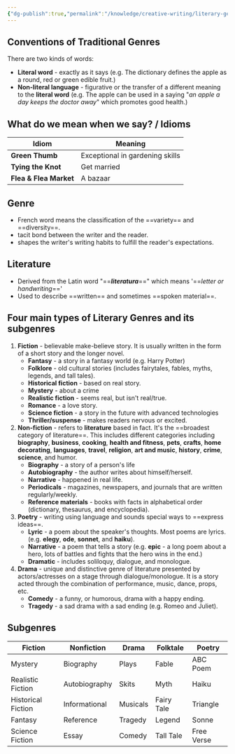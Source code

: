 ```yaml
---
{"dg-publish":true,"permalink":"/knowledge/creative-writing/literary-genres-and-conventions/"}
---
```


## Conventions of Traditional Genres
There are two kinds of words:
* **Literal word** - exactly as it says (e.g. The dictionary defines the apple as a round, red or green edible fruit.)
* **Non-literal language** - figurative or the transfer of a different meaning to the **literal word** (e.g. The apple can be used in a saying "*an apple a day keeps the doctor away*" which promotes good health.)

## What do we mean when we say? / Idioms 

| Idiom                  | Meaning                         |
| ---------------------- | ------------------------------- |
| **Green Thumb**        | Exceptional in gardening skills |
| **Tying the Knot**     | Get married                     |
| **Flea & Flea Market** | A bazaar                        |

## Genre
* French word means the classification of the ==variety== and ==diversity==.
* tacit bond between the writer and the reader.
* shapes the writer's writing habits to fulfill the reader's expectations.

## Literature
* Derived from the Latin word "==***literatura***==" which means '==*letter or handwriting*=='
* Used to describe ==written== and sometimes ==spoken material==.

## Four main types of Literary Genres and its subgenres
1. **Fiction** - believable make-believe story. It is usually written in the form of a short story and the longer novel.
	* **Fantasy** - a story in a fantasy world (e.g. Harry Potter)
	* **Folklore** - old cultural stories (includes fairytales, fables, myths, legends, and tall tales).
	* **Historical fiction** - based on real story.
	* **Mystery** - about a crime
	* **Realistic fiction** - seems real, but isn't real/true.
	* **Romance** - a love story.
	* **Science fiction** - a story in the future with advanced technologies
	* **Thriller/suspense** - makes readers nervous or excited.
2. **Non-fiction** - refers to **literature** based in fact. It's the ==broadest category of literature==. This includes different categories including **biography**, **business**, **cooking**, **health and fitness**, **pets**, **crafts**, **home decorating**, **languages**, **travel**, **religion**, **art and music**, **history**, **crime**, **science**, and humor.
	* **Biography** - a story of a person's life
	* **Autobiography** - the author writes about himself/herself.
	* **Narrative** - happened in real life.
	* **Periodicals** - magazines, newspapers, and journals that are written regularly/weekly.
	* **Reference materials** - books with facts in alphabetical order (dictionary, thesaurus, and encyclopedia).
3. **Poetry** - writing using language and sounds special ways to ==express ideas==.
	* **Lyric** - a poem about the speaker's thoughts. Most poems are lyrics. (e.g. **elegy**, **ode**, **sonnet**, and **haiku**).
	* **Narrative** - a poem that tells a story (e.g. **epic** - a long poem about a hero, lots of battles and fights that the hero wins in the end.)
	* **Dramatic** - includes soliloquy, dialogue, and monologue.
4. **Drama** - unique and distinctive genre of literature presented by actors/actresses on a stage through dialogue/monologue. It is a story acted through the combination of performance, music, dance, props, etc.
	* **Comedy** - a funny, or humorous, drama with a happy ending.
	* **Tragedy** - a sad drama with a sad ending (e.g. Romeo and Juliet).

## Subgenres

| **Fiction**        | **Nonfiction** | **Drama** | **Folktale** | **Poetry** |
| ------------------ | -------------- | --------- | ------------ | ---------- |
| Mystery            | Biography      | Plays     | Fable        | ABC Poem   |
| Realistic Fiction  | Autobiography  | Skits     | Myth         | Haiku      |
| Historical Fiction | Informational  | Musicals  | Fairy Tale   | Triangle   |
| Fantasy            | Reference      | Tragedy   | Legend       | Sonne      |
| Science Fiction    | Essay          | Comedy    | Tall Tale    | Free Verse |

